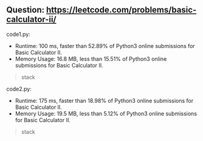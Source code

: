 ## Question: https://leetcode.com/problems/basic-calculator-ii/

code1.py:
* Runtime: 100 ms, faster than 52.89% of Python3 online submissions for Basic Calculator II.
* Memory Usage: 16.8 MB, less than 15.51% of Python3 online submissions for Basic Calculator II.
> stack

code2.py:
* Runtime: 175 ms, faster than 18.98% of Python3 online submissions for Basic Calculator II.
* Memory Usage: 19.5 MB, less than 5.12% of Python3 online submissions for Basic Calculator II.
> stack